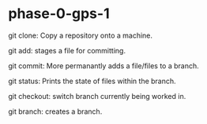 # phase-0-gps-1

git clone: Copy a repository onto a machine.

git add: stages a file for committing.

git commit: More permanantly adds a file/files to a branch.

git status: Prints the state of files within the branch.

git checkout: switch branch currently being worked in.

git branch: creates a branch.

